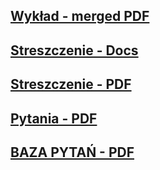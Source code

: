 ## [Wykład - merged PDF](https://drive.google.com/file/d/1-hj8pl89awE6LLEV60xIWtMh4GoBHgej/view?usp=sharing)

## [Streszczenie - Docs](https://docs.google.com/document/d/1W5cGjJKSzqPmRXX13D043baMtbe77fpU-uSmqfkYmdg/edit?usp=sharing)

## [Streszczenie - PDF](https://drive.google.com/file/d/1vBgojWoB95PntSFzWEeupKEdJVUdk8pl/view?usp=sharing)

## [Pytania - PDF](https://drive.google.com/file/d/1lXw5zZDIIYmtuixGDkBkrm6Thifb3-al/view?usp=sharing)

## [BAZA PYTAŃ - PDF](https://drive.google.com/file/d/1ux5T5GCN24tA86EdZN1IImdaq0p5nVlu/view?usp=sharing)
